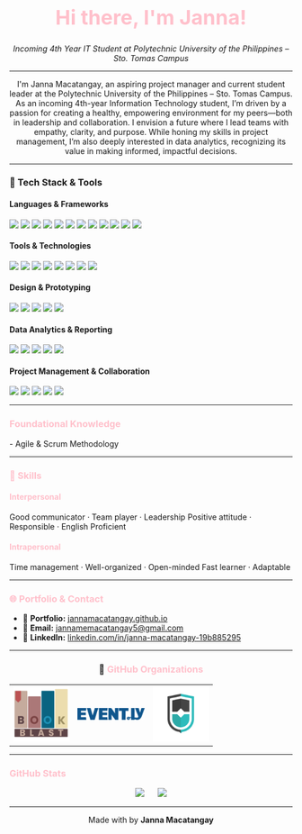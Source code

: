 <h1 align="center" style="color:#FFC0CB; font-size: 36px;">Hi there, I'm Janna!</h1>
<p align="center">
  <em>Incoming 4th Year IT Student at Polytechnic University of the Philippines – Sto. Tomas Campus</em>
</p>

<hr>
<p align="center">
  I'm Janna Macatangay, an aspiring project manager and current student leader at the Polytechnic University of the Philippines – Sto. Tomas Campus. As an incoming 4th-year Information Technology student, I’m driven by a passion for creating a healthy, empowering environment for my peers—both in leadership and collaboration. I envision a future where I lead teams with empathy, clarity, and purpose. While honing my skills in project management, I’m also deeply interested in data analytics, recognizing its value in making informed, impactful decisions.
</p>

<hr>

<h3>🧰 Tech Stack & Tools</h3>
<h4>Languages & Frameworks</h4>
<p>
  <img src="https://img.shields.io/badge/HTML5-E34F26?style=flat&logo=html5&logoColor=white" />
  <img src="https://img.shields.io/badge/CSS3-1572B6?style=flat&logo=css3&logoColor=white" />
  <img src="https://img.shields.io/badge/JavaScript-F7DF1E?style=flat&logo=javascript&logoColor=black" />
  <img src="https://img.shields.io/badge/PHP-777BB4?style=flat&logo=php&logoColor=white" />
  <img src="https://img.shields.io/badge/Java-007396?style=flat&logo=java&logoColor=white" />
  <img src="https://img.shields.io/badge/C-00599C?style=flat&logo=c&logoColor=white" />
  <img src="https://img.shields.io/badge/C++-00599C?style=flat&logo=c%2B%2B&logoColor=white" />
  <img src="https://img.shields.io/badge/C%23-239120?style=flat&logo=c-sharp&logoColor=white" />
  <img src="https://img.shields.io/badge/SQL-4479A1?style=flat&logo=mysql&logoColor=white" />
  <img src="https://img.shields.io/badge/Python-3776AB?style=flat&logo=python&logoColor=white" />
  <img src="https://img.shields.io/badge/Java%20Swing-007396?style=flat&logo=java&logoColor=white" />
  <img src="https://img.shields.io/badge/Bootstrap-7952B3?style=flat&logo=bootstrap&logoColor=white" />
</p>

<h4>Tools & Technologies</h4>
<p>
  <img src="https://img.shields.io/badge/Git-F05032?style=flat&logo=git&logoColor=white" />
  <img src="https://img.shields.io/badge/XAMPP-FB7A24?style=flat&logo=apache&logoColor=white" />
  <img src="https://img.shields.io/badge/Postman-FF6C37?style=flat&logo=postman&logoColor=white" />
  <img src="https://img.shields.io/badge/Cisco%20Packet%20Tracer-1BA0D7?style=flat&logo=cisco&logoColor=white" />
  <img src="https://img.shields.io/badge/VS%20Code-007ACC?style=flat&logo=visual-studio-code&logoColor=white" />
  <img src="https://img.shields.io/badge/Visual%20Studio-5C2D91?style=flat&logo=visual-studio&logoColor=white" />
  <img src="https://img.shields.io/badge/Eclipse-2C2255?style=flat&logo=eclipse&logoColor=white" />
  <img src="https://img.shields.io/badge/DevC++-003366?style=flat&logo=c%2B%2B&logoColor=white" />
</p>

<h4>Design & Prototyping</h4>
<p>
  <img src="https://img.shields.io/badge/Figma-F24E1E?style=flat&logo=figma&logoColor=white" />
  <img src="https://img.shields.io/badge/Canva-00C4CC?style=flat&logo=canva&logoColor=white" />
  <img src="https://img.shields.io/badge/Adobe%20Photoshop-31A8FF?style=flat&logo=adobe-photoshop&logoColor=white" />
  <img src="https://img.shields.io/badge/Lucidchart-F87C00?style=flat&logo=lucidchart&logoColor=white" />
  <img src="https://img.shields.io/badge/Draw.io-FF9900?style=flat&logo=diagrams.net&logoColor=white" />
</p>

<h4>Data Analytics & Reporting</h4>
<p>
  <img src="https://img.shields.io/badge/Microsoft%20Excel-217346?style=flat&logo=microsoft-excel&logoColor=white" />
  <img src="https://img.shields.io/badge/Google%20Sheets-34A853?style=flat&logo=google-sheets&logoColor=white" />
  <img src="https://img.shields.io/badge/SQL-4479A1?style=flat&logo=mysql&logoColor=white" />
  <img src="https://img.shields.io/badge/Lucidchart-F87C00?style=flat&logo=lucidchart&logoColor=white" />
  <img src="https://img.shields.io/badge/Draw.io-FF9900?style=flat&logo=diagrams.net&logoColor=white" />
</p>

<h4>Project Management & Collaboration</h4>
<p>
  <img src="https://img.shields.io/badge/Microsoft%20Office-D83B01?style=flat&logo=microsoft-office&logoColor=white" />
  <img src="https://img.shields.io/badge/Google%20Workspace-4285F4?style=flat&logo=google&logoColor=white" />
  <img src="https://img.shields.io/badge/Notion-000000?style=flat&logo=notion&logoColor=white" />
  <img src="https://img.shields.io/badge/Microsoft%20Teams-6264A7?style=flat&logo=microsoft-teams&logoColor=white" />
  <img src="https://img.shields.io/badge/Canva-00C4CC?style=flat&logo=canva&logoColor=white" />
</p>

<hr>

<h3 style="color:#FFC0CB;">Foundational Knowledge</h3>
- Agile & Scrum Methodology

<hr>

<h3 style="color:#FFC0CB;">💬 Skills</h3>

<h4 style="color:#FFC0CB;">Interpersonal</h4>
Good communicator · Team player · Leadership  
Positive attitude · Responsible · English Proficient  

<h4 style="color:#FFC0CB;">Intrapersonal</h4>
Time management · Well-organized · Open-minded  
Fast learner · Adaptable

<hr>

<h3 style="color:#FFC0CB;">🌐 Portfolio & Contact</h3>

- 📁 <b>Portfolio:</b> [jannamacatangay.github.io](https://jannamacatangay.github.io)  
- 📧 <b>Email:</b> jannamemacatangay5@gmail.com  
- 💼 <b>LinkedIn:</b> [linkedin.com/in/janna-macatangay-19b885295](https://www.linkedin.com/in/janna-macatangay-19b885295/)

<hr>

<h3 align="center">🏢 <span style="color:#FFC0CB">GitHub Organizations</span></h3>

<table align="center">
  <tr>
    <td align="center">
      <a href="https://github.com/Pages-Beyond/BookBlast-Website">
        <img src="assets/bookblast.png" width="100" alt="BookBlast" />
      </a>
    </td>
    <td align="center">
      <a href="https://github.com/pupstc-student-academic-works/adet-grp-5">
        <img src="assets/evently.png" width="120" alt="Event.ly" />
      </a>
    </td>
    <td align="center">
      <a href="https://github.com/TODARescue">
        <img src="assets/todarescue.png" width="100" alt="TODARescue" />
      </a>
    </td>
  </tr>
</table>


<hr>

<h3 style="color:#FFC0CB;">GitHub Stats</h3>

<p align="center">
  <img src="https://github-readme-stats.vercel.app/api?username=JannaMacatangay&show_icons=true&title_color=FFC0CB&text_color=FFC0CB&icon_color=FFC0CB&bg_color=222222&border_radius=12&hide_border=true" />
  &nbsp;&nbsp;&nbsp;&nbsp;
  <img src="https://github-readme-stats.vercel.app/api/top-langs/?username=JannaMacatangay&layout=compact&title_color=FFC0CB&text_color=FFC0CB&bg_color=222222&hide_border=true&border_radius=12" />
</p>


<hr>

<p align="center">
  Made with by <b>Janna Macatangay</b>
</p>
